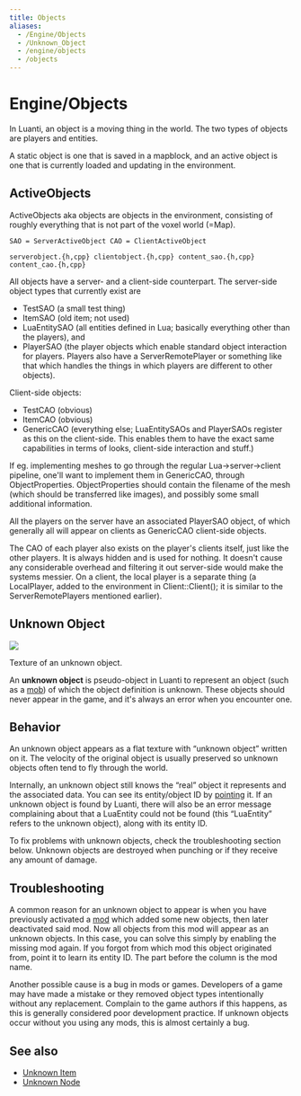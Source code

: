 ```yaml
---
title: Objects
aliases:
  - /Engine/Objects
  - /Unknown_Object
  - /engine/objects
  - /objects
---
```


# Engine/Objects

In Luanti, an object is a moving thing in the world. The two types of objects are players and entities.

A static object is one that is saved in a mapblock, and an active object is one that is currently loaded and updating in the environment.

## ActiveObjects

ActiveObjects aka objects are objects in the environment, consisting of roughly everything that is not part of the voxel world (=Map).

`SAO = ServerActiveObject CAO = ClientActiveObject`

`serverobject.{h,cpp} clientobject.{h,cpp} content_sao.{h,cpp} content_cao.{h,cpp}`

All objects have a server- and a client-side counterpart. The server-side object types that currently exist are

- TestSAO (a small test thing)
- ItemSAO (old item; not used)
- LuaEntitySAO (all entities defined in Lua; basically everything other than the players), and
- PlayerSAO (the player objects which enable standard object interaction for players. Players also have a ServerRemotePlayer or something like that which handles the things in which players are different to other objects).

Client-side objects:

- TestCAO (obvious)
- ItemCAO (obvious)
- GenericCAO (everything else; LuaEntitySAOs and PlayerSAOs register as this on the client-side. This enables them to have the exact same capabilities in terms of looks, client-side interaction and stuff.)

If eg. implementing meshes to go through the regular Lua->server->client pipeline, one'll want to implement them in GenericCAO, through ObjectProperties. ObjectProperties should contain the filename of the mesh (which should be transferred like images), and possibly some small additional information.

All the players on the server have an associated PlayerSAO object, of which generally all will appear on clients as GenericCAO client-side objects.

The CAO of each player also exists on the player's clients itself, just like the other players. It is always hidden and is used for nothing. It doesn't cause any considerable overhead and filtering it out server-side would make the systems messier. On a client, the local player is a separate thing (a LocalPlayer, added to the environment in Client::Client(); it is similar to the ServerRemotePlayers mentioned earlier).

## Unknown Object

![](/images/Unknown_Object.png)

Texture of an unknown object.

An **unknown object** is pseudo-object in Luanti to represent an object (such as a [mob](/for-players/mobs)) of which the object definition is unknown. These objects should never appear in the game, and it's always an error when you encounter one.

## Behavior

An unknown object appears as a flat texture with “unknown object” written on it. The velocity of the original object is usually preserved so unknown objects often tend to fly through the world.

Internally, an unknown object still knows the “real” object it represents and the associated data. You can see its entity/object ID by [pointing](/for-players/pointing) it. If an unknown object is found by Luanti, there will also be an error message complaining about that a LuaEntity could not be found (this “LuaEntity” refers to the unknown object), along with its entity ID.

To fix problems with unknown objects, check the troubleshooting section below. Unknown objects are destroyed when punching or if they receive any amount of damage.

## Troubleshooting

A common reason for an unknown object to appear is when you have previously activated a [mod](/for-players/mods) which added some new objects, then later deactivated said mod. Now all objects from this mod will appear as an unknown objects. In this case, you can solve this simply by enabling the missing mod again. If you forgot from which mod this object originated from, point it to learn its entity ID. The part before the column is the mod name.

Another possible cause is a bug in mods or games. Developers of a game may have made a mistake or they removed object types intentionally without any replacement. Complain to the game authors if this happens, as this is generally considered poor development practice. If unknown objects occur without you using any mods, this is almost certainly a bug.

## See also

- [Unknown Item](/for-players/items#unknown-item)
- [Unknown Node](/for-players/nodes#unknown-node)

